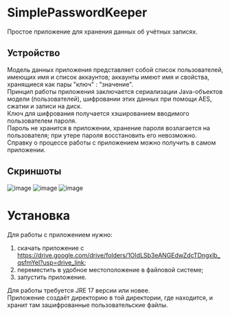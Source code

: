 # SimplePasswordKeeper
Простое приложение для хранения данных об учётных записях.

## Устройство
Модель данных приложения представляет собой список пользователей, имеющих имя и список аккаунтов;
аккаунты имеют имя и свойства, хранящиеся как пары "ключ" : "значение".  
Принцип работы приложения заключается сериализации Java-объектов модели (пользователей), шифровании этих данных при помощи AES, сжатии и записи на диск.  
Ключ для шифрования получается хэшированием вводимого пользователем пароля.  
Пароль не хранится в приложении, хранение пароля возлагается на пользователя; при утере пароля восстановить его невозможно.  
Справку о процессе работы с приложением можно получить в самом приложении.

## Скриншоты
![image](https://drive.google.com/uc?export=view&id=1ovb0R7oKQFZwk7-hzyEt6KU8iHWtGr00 "Список пользователей")
![image](https://drive.google.com/uc?export=view&id=11_mdXcL1d_vkY-u4g0gGTaqZY4GdSW-B "Список аккаунтов")
![image](https://drive.google.com/uc?export=view&id=18-PnCH2PxapIYPIs75RXWEBMpeWjztRp "Свойства аккаунта")

# Установка
Для работы с приложением нужно:
 1. скачать приложение с <https://drive.google.com/drive/folders/1OIdLSb3eANGEdwZdcTDngxlb_qsfmYel?usp=drive_link>;
 2. переместить в удобное местоположение в файловой системе;
 3. запустить приложение.

Для работы требуется JRE 17 версии или новее.  
Приложение создаёт директорию в той директории, где находится, и хранит там зашифрованные пользовательские файлы.
